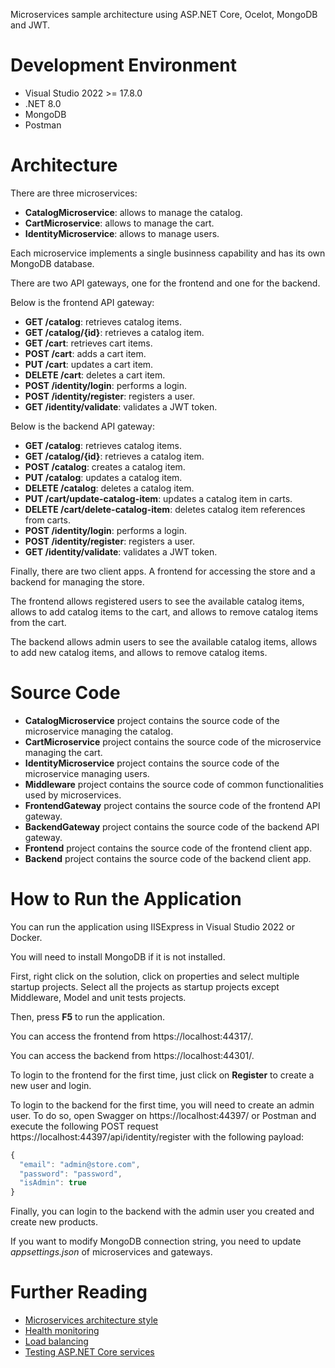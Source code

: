 Microservices sample architecture using ASP.NET Core, Ocelot, MongoDB and JWT.

# Development Environment

- Visual Studio 2022 >= 17.8.0
- .NET 8.0
- MongoDB
- Postman

# Architecture

There are three microservices:

- **CatalogMicroservice**: allows to manage the catalog.
- **CartMicroservice**: allows to manage the cart.
- **IdentityMicroservice**: allows to manage users.

Each microservice implements a single businness capability and has its own MongoDB database.

There are two API gateways, one for the frontend and one for the backend.

Below is the frontend API gateway:

- **GET /catalog**: retrieves catalog items.
- **GET /catalog/{id}**: retrieves a catalog item.
- **GET /cart**: retrieves cart items.
- **POST /cart**: adds a cart item.
- **PUT /cart**: updates a cart item.
- **DELETE /cart**: deletes a cart item.
- **POST /identity/login**: performs a login.
- **POST /identity/register**: registers a user.
- **GET /identity/validate**: validates a JWT token.

Below is the backend API gateway:

- **GET /catalog**: retrieves catalog items.
- **GET /catalog/{id}**: retrieves a catalog item.
- **POST /catalog**: creates a catalog item.
- **PUT /catalog**: updates a catalog item.
- **DELETE /catalog**: deletes a catalog item.
- **PUT /cart/update-catalog-item**: updates a catalog item in carts.
- **DELETE /cart/delete-catalog-item**: deletes catalog item references from carts.
- **POST /identity/login**: performs a login.
- **POST /identity/register**: registers a user.
- **GET /identity/validate**: validates a JWT token.

Finally, there are two client apps. A frontend for accessing the store and a backend for managing the store.

The frontend allows registered users to see the available catalog items, allows to add catalog items to the cart, and allows to remove catalog items from the cart.

The backend allows admin users to see the available catalog items, allows to add new catalog items, and allows to remove catalog items.

# Source Code

- **CatalogMicroservice** project contains the source code of the microservice managing the catalog.
- **CartMicroservice** project contains the source code of the microservice managing the cart.
- **IdentityMicroservice** project contains the source code of the microservice managing users.
- **Middleware** project contains the source code of common functionalities used by microservices.
- **FrontendGateway** project contains the source code of the frontend API gateway.
- **BackendGateway** project contains the source code of the backend API gateway.
- **Frontend** project contains the source code of the frontend client app.
- **Backend** project contains the source code of the backend client app.

# How to Run the Application

You can run the application using IISExpress in Visual Studio 2022 or Docker.

You will need to install MongoDB if it is not installed.

First, right click on the solution, click on properties and select multiple startup projects. Select all the projects as startup projects except Middleware, Model and unit tests projects.

Then, press **F5** to run the application.

You can access the frontend from https://localhost:44317/.

You can access the backend from https://localhost:44301/.

To login to the frontend for the first time, just click on **Register** to create a new user and login.

To login to the backend for the first time, you will need to create an admin user. To do so, open Swagger on https://localhost:44397/ or Postman and execute the following POST request https://localhost:44397/api/identity/register with the following payload:

```js
{
  "email": "admin@store.com",
  "password": "password",
  "isAdmin": true
}
```
Finally, you can login to the backend with the admin user you created and create new products.

If you want to modify MongoDB connection string, you need to update *appsettings.json* of microservices and gateways.

# Further Reading

- [Microservices architecture style](https://docs.microsoft.com/en-us/azure/architecture/guide/architecture-styles/microservices)
- [Health monitoring](https://docs.microsoft.com/en-us/dotnet/architecture/microservices/implement-resilient-applications/monitor-app-health)
- [Load balancing](https://ocelot.readthedocs.io/en/latest/features/loadbalancer.html)
- [Testing ASP.NET Core services](https://docs.microsoft.com/en-us/dotnet/architecture/microservices/multi-container-microservice-net-applications/test-aspnet-core-services-web-apps)
